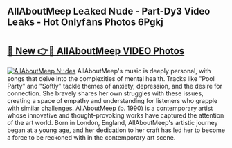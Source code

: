 ## AllAboutMeep Le𝚊ked N𝚞de - Part-Dy3 Video Le𝚊ks - Hot Onlyf𝚊ns Photos 6Pgkj

# <h2><a href="http://ab67335.deff.icu/?id=AllAboutMeep">🔗 New 👉🔴 AllAboutMeep VIDEO Photos</a></h2>

[![AllAboutMeep N𝚞des](https://i.imgur.com/rIISA9y.gif)](http://ab67335.deff.icu/?id=AllAboutMeep)
AllAboutMeep's music is deeply personal, with songs that delve into the complexities of mental health. Tracks like "Pool Party" and "Softly" tackle themes of anxiety, depression, and the desire for connection. She bravely shares her own struggles with these issues, creating a space of empathy and understanding for listeners who grapple with similar challenges. AllAboutMeep (b. 1990) is a contemporary artist whose innovative and thought-provoking works have captured the attention of the art world. Born in London, England, AllAboutMeep's artistic journey began at a young age, and her dedication to her craft has led her to become a force to be reckoned with in the contemporary art scene.
